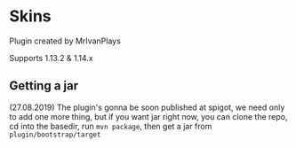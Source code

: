 # Skins
Plugin created by MrIvanPlays

Supports 1.13.2 & 1.14.x

## Getting a jar
(27.08.2019)
The plugin's gonna be soon published at spigot, we need only to add one more thing, but
if you want jar right now, you can clone the repo, cd into the basedir, run `mvn package`, then
get a jar from `plugin/bootstrap/target`